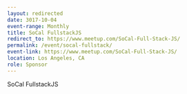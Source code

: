 ```yaml
---
layout: redirected
date: 3017-10-04
event-range: Monthly
title: SoCal FullstackJS
redirect_to: https://www.meetup.com/SoCal-Full-Stack-JS/
permalink: /event/socal-fullstack/
event-link: https://www.meetup.com/SoCal-Full-Stack-JS/
location: Los Angeles, CA
role: Sponsor
---
```

SoCal FullstackJS